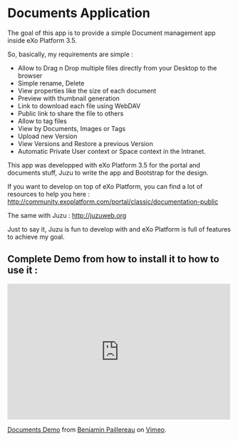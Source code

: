 # Documents Application

The goal of this app is to provide a simple Document management app inside eXo Platform 3.5.

So, basically, my requirements are simple :  
- Allow to Drag n Drop multiple files directly from your Desktop to the browser
- Simple rename, Delete
- View properties like the size of each document
- Preview with thumbnail generation
- Link to download each file using WebDAV
- Public link to share the file to others
- Allow to tag files
- View by Documents, Images or Tags
- Upload new Version
- View Versions and Restore a previous Version
- Automatic Private User context or Space context in the Intranet.

This app was developped with eXo Platform 3.5 for the portal and documents stuff, Juzu to write the app and Bootstrap for the design.

If you want to develop on top of eXo Platform, you can find a lot of resources to help you here :
http://community.exoplatform.com/portal/classic/documentation-public

The same with Juzu : http://juzuweb.org

Just to say it, Juzu is fun to develop with and eXo Platform is full of features to achieve my goal.

## Complete Demo from how to install it to how to use it :

<iframe src="http://player.vimeo.com/video/50831296" width="500" height="305" frameborder="0" webkitAllowFullScreen="webkitAllowFullScreen" mozallowfullscreen="mozallowfullscreen" allowfullscreen="allowfullscreen"></iframe> <p><a href="http://vimeo.com/50831296">Documents Demo</a> from <a href="http://vimeo.com/user1241097">Benjamin Paillereau</a> on <a href="http://vimeo.com">Vimeo</a>.</p>


